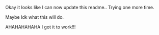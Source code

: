 Okay it looks like I can now update this readme.. Trying one more time.

Maybe Idk what this will do.

AHAHAHAHAHA I got it to work!!!